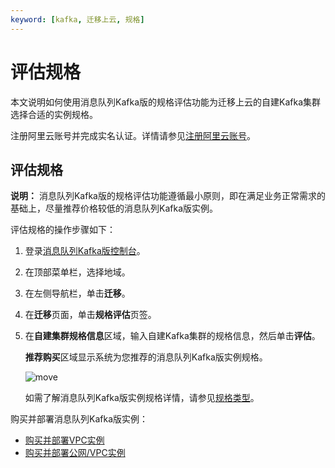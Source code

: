 ```yaml
---
keyword: [kafka, 迁移上云, 规格]
---
```


# 评估规格

本文说明如何使用消息队列Kafka版的规格评估功能为迁移上云的自建Kafka集群选择合适的实例规格。

注册阿里云账号并完成实名认证。详情请参见[注册阿里云账号](https://account.alibabacloud.com/register/intl_register.htm)。

## 评估规格

**说明：** 消息队列Kafka版的规格评估功能遵循最小原则，即在满足业务正常需求的基础上，尽量推荐价格较低的消息队列Kafka版实例。

评估规格的操作步骤如下：

1.  登录[消息队列Kafka版控制台](https://kafka.console.aliyun.com/?spm=a2c4g.11186623.2.22.6bf72638IfKzDm)。

2.  在顶部菜单栏，选择地域。

3.  在左侧导航栏，单击**迁移**。

4.  在**迁移**页面，单击**规格评估**页签。

5.  在**自建集群规格信息**区域，输入自建Kafka集群的规格信息，然后单击**评估**。

    **推荐购买**区域显示系统为您推荐的消息队列Kafka版实例规格。

    ![move](https://static-aliyun-doc.oss-accelerate.aliyuncs.com/assets/img/zh-CN/2884561161/p232619.png)

    如需了解消息队列Kafka版实例规格详情，请参见[规格类型](/intl.zh-CN/产品定价/计费说明.md)。


购买并部署消息队列Kafka版实例：

-   [购买并部署VPC实例](/intl.zh-CN/快速入门/步骤二：购买和部署实例/VPC接入.md)
-   [购买并部署公网/VPC实例](/intl.zh-CN/快速入门/步骤二：购买和部署实例/公网+VPC接入.md)

